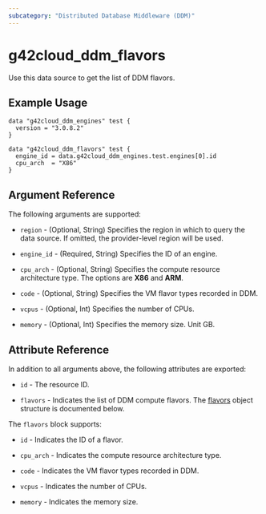 ```yaml
---
subcategory: "Distributed Database Middleware (DDM)"
---
```


# g42cloud_ddm_flavors

Use this data source to get the list of DDM flavors.

## Example Usage

```hcl
data "g42cloud_ddm_engines" test {
  version = "3.0.8.2"
}

data "g42cloud_ddm_flavors" test {
  engine_id = data.g42cloud_ddm_engines.test.engines[0].id
  cpu_arch  = "X86"
}
```

## Argument Reference

The following arguments are supported:

* `region` - (Optional, String) Specifies the region in which to query the data source.
  If omitted, the provider-level region will be used.

* `engine_id` - (Required, String) Specifies the ID of an engine.

* `cpu_arch` - (Optional, String) Specifies the compute resource architecture type. The options are **X86** and **ARM**.

* `code` - (Optional, String) Specifies the VM flavor types recorded in DDM.

* `vcpus` - (Optional, Int) Specifies the number of CPUs.

* `memory` - (Optional, Int) Specifies the memory size. Unit GB.

## Attribute Reference

In addition to all arguments above, the following attributes are exported:

* `id` - The resource ID.

* `flavors` - Indicates the list of DDM compute flavors.
  The [flavors](#ddm_flavors) object structure is documented below.

<a name="ddm_flavors"></a>
The `flavors` block supports:

* `id` - Indicates the ID of a flavor.

* `cpu_arch` - Indicates the compute resource architecture type.

* `code` - Indicates the VM flavor types recorded in DDM.

* `vcpus` - Indicates the number of CPUs.

* `memory` - Indicates the memory size.
